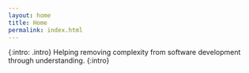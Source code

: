 ```yaml
---
layout: home
title: Home
permalink: index.html
---
```

{:intro: .intro}
Helping removing complexity from software development through understanding.
{:intro}
